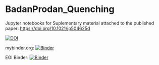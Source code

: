 # BadanProdan_Quenching

Jupyter notebooks for Suplementary material attached to the published paper: https://doi.org/10.1021/jp504625d 

[![DOI](https://zenodo.org/badge/540224116.svg)](https://zenodo.org/badge/latestdoi/540224116)

mybinder.org: [![Binder](https://mybinder.org/badge_logo.svg)](https://mybinder.org/v2/gh/PospiP/BadanProdan_Quenching.git/HEAD)

EGI Binder: [![Binder](https://binder.notebooks.egi.eu/badge_logo.svg)](https://binder.notebooks.egi.eu/v2/gh/PospiP/BadanProdan_Quenching.git/HEAD)
